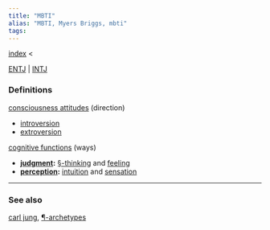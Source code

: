 ```yaml
---
title: "MBTI"
alias: "MBTI, Myers Briggs, mbti"
tags: 
---
```


[index](_index.md) < 

[ENTJ](private/ENTJ.md) | [INTJ](private/INTJ.md)

### Definitions
[consciousness attitudes](consciousness-attitudes.md) (direction)
- [introversion](introversion.md)
- [extroversion](extroversion.md)

[cognitive functions](cognitive-functions.md) (ways)
- **[judgment](judgment.md):** [§-thinking](§-thinking.md) and [feeling](feeling.md)
- **[perception](perception.md):** [intuition](intuition.md) and [sensation](sensation.md)


-------------
### See also
[carl jung](Σ-carl-jung.md), [¶-archetypes](¶-archetypes.md)

